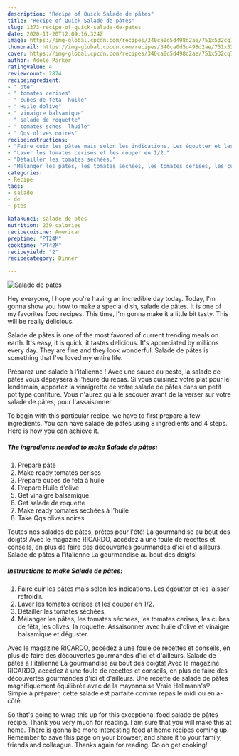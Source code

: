 ```yaml
---
description: "Recipe of Quick Salade de pâtes"
title: "Recipe of Quick Salade de pâtes"
slug: 1373-recipe-of-quick-salade-de-pates
date: 2020-11-20T12:09:16.324Z
image: https://img-global.cpcdn.com/recipes/340ca0d5d498d2ae/751x532cq70/salade-de-pates-photo-principale-de-la-recette.jpg
thumbnail: https://img-global.cpcdn.com/recipes/340ca0d5d498d2ae/751x532cq70/salade-de-pates-photo-principale-de-la-recette.jpg
cover: https://img-global.cpcdn.com/recipes/340ca0d5d498d2ae/751x532cq70/salade-de-pates-photo-principale-de-la-recette.jpg
author: Adele Parker
ratingvalue: 4
reviewcount: 2874
recipeingredient:
- " pte"
- " tomates cerises"
- " cubes de feta  huile"
- " Huile dolive"
- " vinaigre balsamique"
- " salade de roquette"
- " tomates sches  lhuile"
- " Qqs olives noires"
recipeinstructions:
- "Faire cuir les pâtes mais selon les indications. Les égoutter et les laisser refroidir."
- "Laver les tomates cerises et les couper en 1/2."
- "Détailler les tomates séchées,"
- "Mélanger les pâtes, les tomates séchées, les tomates cerises, les cubes de fêta, les olives, la roquette. Assaisonner avec huile d&#39;olive et vinaigre balsamique et déguster."
categories:
- Recipe
tags:
- salade
- de
- ptes

katakunci: salade de ptes 
nutrition: 239 calories
recipecuisine: American
preptime: "PT24M"
cooktime: "PT42M"
recipeyield: "2"
recipecategory: Dinner

---
```



![Salade de pâtes](https://img-global.cpcdn.com/recipes/340ca0d5d498d2ae/751x532cq70/salade-de-pates-photo-principale-de-la-recette.jpg)

Hey everyone, I hope you're having an incredible day today. Today, I'm gonna show you how to make a special dish, salade de pâtes. It is one of my favorites food recipes. This time, I'm gonna make it a little bit tasty. This will be really delicious.

Salade de pâtes is one of the most favored of current trending meals on earth. It's easy, it is quick, it tastes delicious. It's appreciated by millions every day. They are fine and they look wonderful. Salade de pâtes is something that I've loved my entire life.

Préparez une salade à l&#39;italienne ! Avec une sauce au pesto, la salade de pâtes vous dépaysera à l&#39;heure du repas. Si vous cuisinez votre plat pour le lendemain, apportez la vinaigrette de votre salade de pâtes dans un petit pot type confiture. Vous n&#39;aurez qu&#39;à le secouer avant de la verser sur votre salade de pâtes, pour l&#39;assaisonner.


To begin with this particular recipe, we have to first prepare a few ingredients. You can have salade de pâtes using 8 ingredients and 4 steps. Here is how you can achieve it.

<!--inarticleads1-->

##### The ingredients needed to make Salade de pâtes:

1. Prepare  pâte
1. Make ready  tomates cerises
1. Prepare  cubes de feta à huile
1. Prepare  Huile d&#39;olive
1. Get  vinaigre balsamique
1. Get  salade de roquette
1. Make ready  tomates séchées à l&#39;huile
1. Take  Qqs olives noires


Toutes nos salades de pâtes, prêtes pour l&#39;été! La gourmandise au bout des doigts! Avec le magazine RICARDO, accédez à une foule de recettes et conseils, en plus de faire des découvertes gourmandes d&#39;ici et d&#39;ailleurs. Salade de pâtes à l&#39;italienne La gourmandise au bout des doigts! 

<!--inarticleads2-->

##### Instructions to make Salade de pâtes:

1. Faire cuir les pâtes mais selon les indications. Les égoutter et les laisser refroidir.
1. Laver les tomates cerises et les couper en 1/2.
1. Détailler les tomates séchées,
1. Mélanger les pâtes, les tomates séchées, les tomates cerises, les cubes de fêta, les olives, la roquette. Assaisonner avec huile d&#39;olive et vinaigre balsamique et déguster.


Avec le magazine RICARDO, accédez à une foule de recettes et conseils, en plus de faire des découvertes gourmandes d&#39;ici et d&#39;ailleurs. Salade de pâtes à l&#39;italienne La gourmandise au bout des doigts! Avec le magazine RICARDO, accédez à une foule de recettes et conseils, en plus de faire des découvertes gourmandes d&#39;ici et d&#39;ailleurs. Une recette de salade de pâtes magnifiquement équilibrée avec de la mayonnaise Vraie Hellmann&#39;s®. Simple à préparer, cette salade est parfaite comme repas le midi ou en à-côté. 

So that's going to wrap this up for this exceptional food salade de pâtes recipe. Thank you very much for reading. I am sure that you will make this at home. There is gonna be more interesting food at home recipes coming up. Remember to save this page on your browser, and share it to your family, friends and colleague. Thanks again for reading. Go on get cooking!
